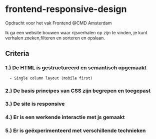 # frontend-responsive-design
Opdracht voor het vak Frontend @CMD Amsterdam

Ik ga een website bouwen waar rijsverhalen op zijn te vinden, je kunt verhalen zoeken,filteren en sorteren en opslaan.

## Criteria
### 1.) De HTML is gestructureerd en semantisch opgemaakt
      - Single column layout (mobile first)

### 2.) De basis principes van CSS zijn begrepen en toegepast

### 3.) De site is responsive

### 4.) Er is een werkende interactie met js gemaakt

### 5.) Er is geëxperimenteerd met verschillende technieken
